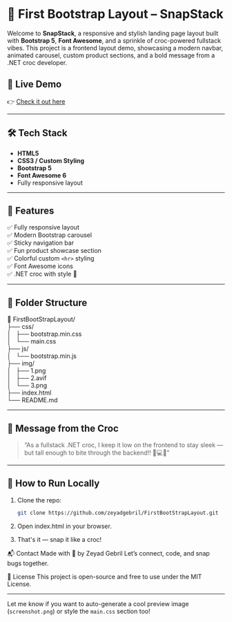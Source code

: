 # 🐊 First Bootstrap Layout – SnapStack

Welcome to **SnapStack**, a responsive and stylish landing page layout built with **Bootstrap 5**, **Font Awesome**, and a sprinkle of croc-powered fullstack vibes. This project is a frontend layout demo, showcasing a modern navbar, animated carousel, custom product sections, and a bold message from a .NET croc developer.

## 🔗 Live Demo

👉 <a href="" target="_blank" rel="noopener noreferrer">Check it out here</a>


---

## 🛠 Tech Stack

- **HTML5**
- **CSS3 / Custom Styling**
- **Bootstrap 5**
- **Font Awesome 6**
- Fully responsive layout

---

## 📸 Features

✅ Fully responsive layout  
✅ Modern Bootstrap carousel  
✅ Sticky navigation bar  
✅ Fun product showcase section  
✅ Colorful custom `<hr>` styling  
✅ Font Awesome icons  
✅ .NET croc with style 🐊

---

## 📁 Folder Structure
📁 FirstBootStrapLayout/<br>
├── css/<br>
│   ├── bootstrap.min.css<br>
│   └── main.css<br>
├── js/<br>
│   └── bootstrap.min.js<br>
├── img/<br>
│   ├── 1.png<br>
│   ├── 2.avif<br>
│   └── 3.png<br>
├── index.html<br>
└── README.md<br>


---

## 🐊 Message from the Croc

> “As a fullstack .NET croc, I keep it low on the frontend to stay sleek — but tall enough to bite through the backend!! 🐊💻🦴”

---

## 🚀 How to Run Locally

1. Clone the repo:
   ```bash
   git clone https://github.com/zeyadgebril/FirstBootStrapLayout.git
2. Open index.html in your browser.

3. That's it — snap it like a croc!

📬 Contact
Made with 💚 by Zeyad Gebril
Let’s connect, code, and snap bugs together.

📄 License
This project is open-source and free to use under the MIT License.

---

Let me know if you want to auto-generate a cool preview image (`screenshot.png`) or style the `main.css` section too!

